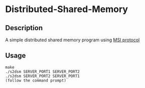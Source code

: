 # Distributed-Shared-Memory

## Description

A simple distributed shared memory program using [MSI protocol](https://en.wikipedia.org/wiki/MSI_protocol)

## Usage

```
make
./s2dsm SERVER_PORT1 SERVER_PORT2
./s2dsm SERVER_PORT2 SERVER_PORT1
(follow the command prompt)
```